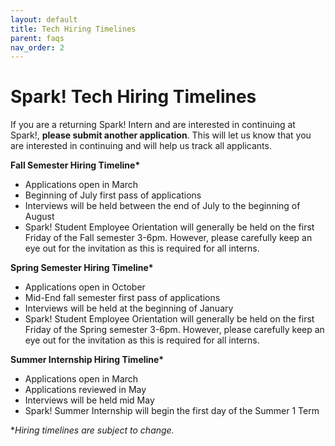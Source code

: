 ```yaml
---
layout: default
title: Tech Hiring Timelines
parent: faqs
nav_order: 2
---
```


# Spark\! Tech Hiring Timelines

If you are a returning Spark\! Intern and are interested in continuing at Spark\!, **please submit another application**. This will let us know that you are interested in continuing and will help us track all applicants.

**Fall Semester Hiring Timeline\***

* Applications open in March   
* Beginning of July first pass of applications  
* Interviews will be held between the end of July to the beginning of August  
* Spark\! Student Employee Orientation will generally be held on the first Friday of the Fall semester 3-6pm. However, please carefully keep an eye out for the invitation as this is required for all interns.

**Spring Semester Hiring Timeline\***

* Applications open in October  
* Mid-End fall semester first pass of applications  
* Interviews will be held at the beginning of January  
* Spark\! Student Employee Orientation will generally be held on the first Friday of the Spring semester 3-6pm. However, please carefully keep an eye out for the invitation as this is required for all interns.

**Summer Internship Hiring Timeline\***

* Applications open in March   
* Applications reviewed in May   
* Interviews will be held mid May   
* Spark\! Summer Internship will begin the first day of the Summer 1 Term

\**Hiring timelines are subject to change.* 
